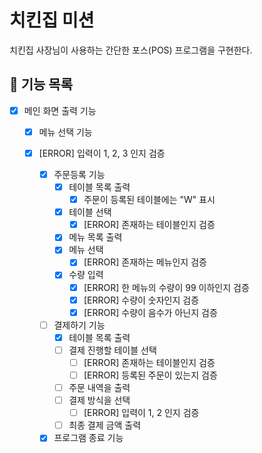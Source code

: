# 치킨집 미션

치킨집 사장님이 사용하는 간단한 포스(POS) 프로그램을 구현한다.

## 🚀 기능 목록

- [x] 메인 화면 출력 기능
    - [x] 메뉴 선택 기능
    - [x] [ERROR] 입력이 1, 2, 3 인지 검증

        - [x] 주문등록 기능
            - [x] 테이블 목록 출력
                - [x] 주문이 등록된 테이블에는 "W" 표시
            - [x] 테이블 선택
                - [x] [ERROR] 존재하는 테이블인지 검증
            - [x] 메뉴 목록 출력
            - [x] 메뉴 선택
                - [x] [ERROR] 존재하는 메뉴인지 검증
            - [x] 수량 입력
                - [x] [ERROR] 한 메뉴의 수량이 99 이하인지 검증
                - [x] [ERROR] 수량이 숫자인지 검증
                - [x] [ERROR] 수량이 음수가 아닌지 검증

        - [ ] 결제하기 기능
            - [x] 테이블 목록 출력
            - [ ] 결제 진행할 테이블 선택
                - [ ] [ERROR] 존재하는 테이블인지 검증
                - [ ] [ERROR] 등록된 주문이 있는지 검증
            - [ ] 주문 내역을 출력
            - [ ] 결제 방식을 선택
                - [ ] [ERROR] 입력이 1, 2 인지 검증
            - [ ] 최종 결제 금액 출력

        - [x] 프로그램 종료 기능
